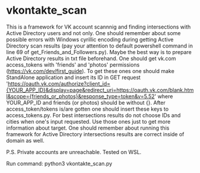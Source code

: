# vkontakte_scan
This is a framework for VK account scannnig and finding intersections with Active Directory users and not only.
One should remember about some possible errors with Windows cyrillic encoding during getting Active Directory scan results (pay your attention to default powershell command in line 69 of get_Friends_and_Followers.py). Maybe the best way is to prepare Active Directory results in txt file beforehand.
One should get vk.com access_tokens with 'friends' and 'photos' permissions (https://vk.com/dev/first_guide). To get these ones one should make StandAlone application and insert its ID in GET request 'https://oauth.vk.com/authorize?client_id={YOUR_APP_ID}&display=page&redirect_uri=https://oauth.vk.com/blank.html&scope={friends_or_photos}&response_type=token&v=5.52' where YOUR_APP_ID and friends (or photos) should be without {}. After access_token/tokens is/are gotten one should insert these keys to access_tokens.py.
For best intersections results do not choose IDs and cities when one's input requested. Use those ones just to get more information about target.
One should remember about running this framework for Active Directory intersections results are correct inside of domain as well. 

P.S. Private accounts are unreachable.
Tested on WSL.

Run command:
python3 vkontakte_scan.py
